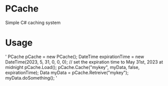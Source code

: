 # PCache
 Simple C# caching system

# Usage

'
PCache pCache = new PCache();
DateTime expirationTime = new DateTime(2023, 5, 31, 0, 0, 0); // set the expiration time to May 31st, 2023 at midnight
pCache.Load();
pCache.Cache("mykey", myData, false, expirationTime);
Data myData = pCache.Retreive("mykey");
myData.doSomething();
'
